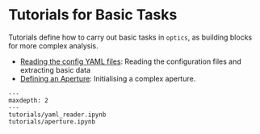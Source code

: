 # Tutorials for Basic Tasks

Tutorials define how to carry out basic tasks in `optics`, as building blocks for more complex analysis.

- [Reading the config YAML files](tutorials/yaml_reader.ipynb): Reading the configuration files and extracting basic data
- [Defining an Aperture](tutorials/aperture.ipynb): Initialising a complex aperture.

```{toctree}
---
maxdepth: 2
---
tutorials/yaml_reader.ipynb
tutorials/aperture.ipynb
```
